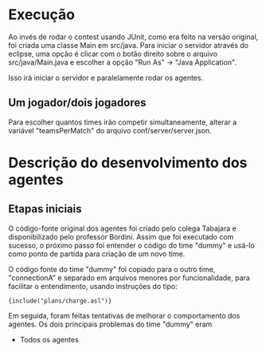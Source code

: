 # Execução

Ao invés de rodar o contest usando JUnit, como era feito na versão original, foi criada uma classe Main em src/java. Para iniciar o servidor através do eclipse, uma opção é clicar com o botão direito sobre o arquivo src/java/Main.java e escolher a opção "Run As" -> "Java Application".

Isso irá iniciar o servidor e paralelamente rodar os agentes. 

## Um jogador/dois jogadores

Para escolher quantos times irão competir simultaneamente, alterar a variável "teamsPerMatch" do arquivo conf/server/server.json.

# Descrição do desenvolvimento dos agentes

## Etapas iniciais

O código-fonte original dos agentes foi criado pelo colega Tabajara e disponibilizado pelo professor Bordini. Assim que foi executado com sucesso, o próximo passo foi entender o código do time "dummy" e usá-lo como ponto de partida para criação de um novo time.

O código fonte do time "dummy" foi copiado para o outro time, "connectionA" e separado em arquivos menores por funcionalidade, para facilitar o entendimento, usando instruções do tipo:
```
{include("plans/charge.asl")}

```

Em seguida, foram feitas tentativas de melhorar o comportamento dos agentes. Os dois principais problemas do time "dummy" eram
 - Todos os agentes 
